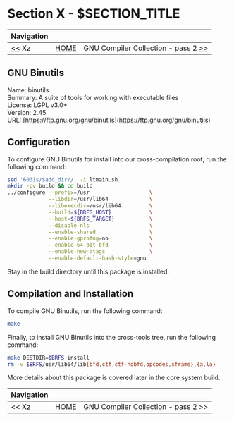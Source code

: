 # Section X - $SECTION_TITLE

| Navigation |||
| --- | --- | ---: |
| [<<](./Xz.md) Xz | [HOME](../README.md) | GNU Compiler Collection - pass 2 [>>](./GNUGCC.md) |

## GNU Binutils

Name: binutils<br />
Summary: A suite of tools for working with executable files<br />
License: LGPL v3.0+<br />
Version: 2.45<br />
URL: [https://ftp.gnu.org/gnu/binutils](https://ftp.gnu.org/gnu/binutils)<br />

## Configuration

To configure GNU Binutils for install into our cross-compilation root, run the following command:

```bash
sed '6031s/$add_dir//' -i ltmain.sh
mkdir -pv build && cd build
../configure --prefix=/usr                   \
             --libdir=/usr/lib64             \
             --libexecdir=/usr/lib64         \
             --build=${BRFS_HOST}            \
             --host=${BRFS_TARGET}           \
             --disable-nls                   \
             --enable-shared                 \
             --enable-gprofng=no             \
             --enable-64-bit-bfd             \
             --enable-new-dtags              \
             --enable-default-hash-style=gnu
```

Stay in the build directory until this package is installed.

## Compilation and Installation

To compile GNU Binutils, run the following command:

```bash
make
```

Finally, to install GNU Binutils into the cross-tools tree, run the following command:

```bash
make DESTDIR=$BRFS install
rm -v $BRFS/usr/lib64/lib{bfd,ctf,ctf-nobfd,opcodes,sframe}.{a,la}
```

More details about this package is covered later in the core system build.

| Navigation |||
| --- | --- | ---: |
| [<<](./Xz.md) Xz | [HOME](../README.md) | GNU Compiler Collection - pass 2 [>>](./GNUGCC.md) |
